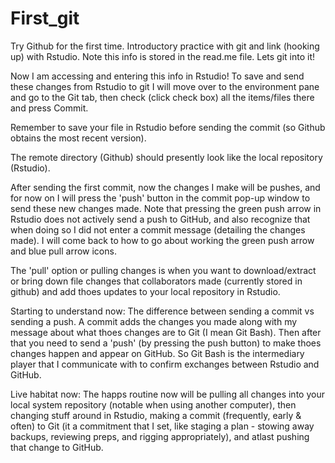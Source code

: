 # First_git
Try Github for the first time. Introductory practice with git and link (hooking up) with Rstudio. Note this info is stored in the read.me file.  Lets git into it!

Now I am accessing and entering this info in Rstudio! To save and send these changes from Rstudio to git I will move over to the environment pane and go to the Git tab, then check (click check box) all the items/files there and press Commit. 

Remember to save your file in Rstudio before sending the commit (so Github obtains the most recent version).

The remote directory (Github) should presently look like the local repository (Rstudio).

After sending the first commit, now the changes I make will be pushes, and for now on I will press the 'push' button in the commit pop-up window to send these new changes made.
Note that pressing the green push arrow in Rstudio does not actively send a push to GitHub, and also recognize that when doing so I did not enter a commit message (detailing the changes made).
I will come back to how to go about working the green push arrow and blue pull arrow icons.

The 'pull' option or pulling changes is when you want to download/extract or bring down file changes that collaborators made (currently stored in github) and add thoes updates to your local repository in Rstudio.

Starting to understand now: The difference between sending a commit vs sending a push. A commit adds the changes you made along with my message about what thoes changes are to Git (I mean Git Bash). Then after that you need to send a 'push' (by pressing the push button) to make thoes changes happen and appear on GitHub. So Git Bash is the intermediary player that I communicate with to confirm exchanges between Rstudio and GitHub.

Live habitat now: The happs routine now will be pulling all changes into your local system repository (notable when using another computer), then changing stuff around in Rstudio, making a commit (frequently, early & often) to Git (it a commitment that I set, like staging a plan - stowing away backups, reviewing preps, and rigging appropriately), and atlast pushing that change to GitHub.

